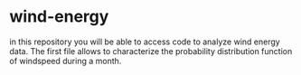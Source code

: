 # wind-energy
in this repository you will be able to access code to analyze wind energy data.
The first file allows to characterize the probability distribution function of windspeed during a month.

